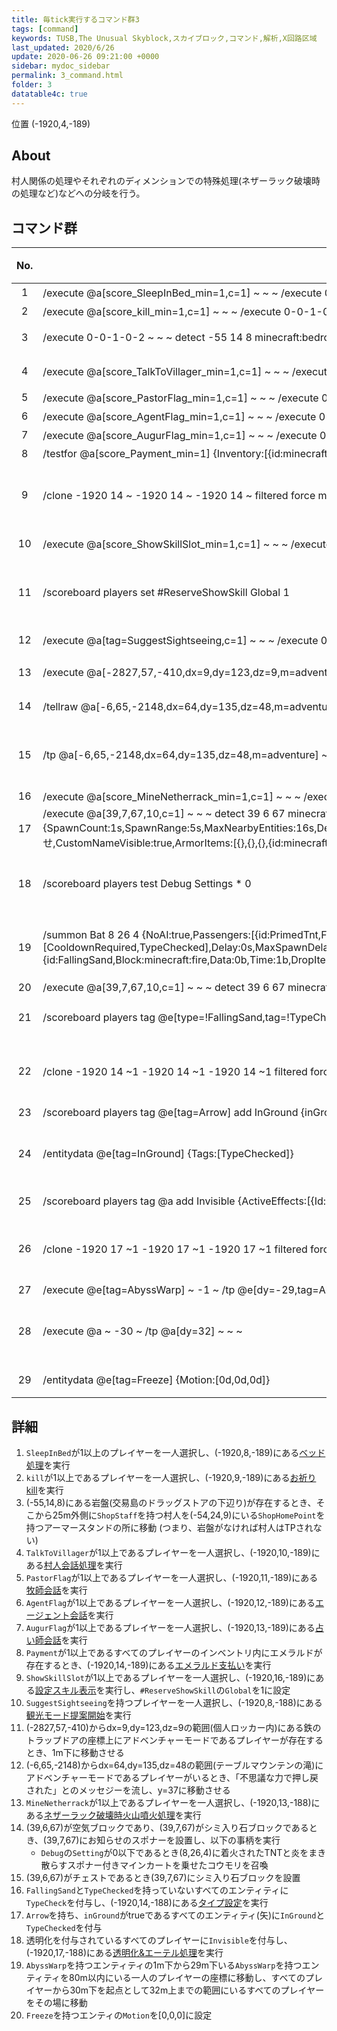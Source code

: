 ```yaml
---
title: 毎tick実行するコマンド群3
tags: [command]
keywords: TUSB,The Unusual Skyblock,スカイブロック,コマンド,解析,X回路区域
last_updated: 2020/6/26
update: 2020-06-26 09:21:00 +0000
sidebar: mydoc_sidebar
permalink: 3_command.html
folder: 3
datatable4c: true
---
```


<span class="label label-primary">位置 (-1920,4,-189)</span>

## About

村人関係の処理やそれぞれのディメンションでの特殊処理(ネザーラック破壊時の処理など)などへの分岐を行う。

## コマンド群

<div class="datatable4c-begin"></div>

|No.|コマンド|コメント|状態|
|:-:|-|-|-|
|1|/execute @a[score_SleepInBed_min=1,c=1] ~ ~ ~ /execute 0-0-1-0-1 ~ 8 -189 /clone ~ ~ ~ ~ ~ ~ ~ ~ ~ filtered force minecraft:command_block 5 ###ベッド処理|ベッド処理|
|2|/execute @a[score_kill_min=1,c=1] ~ ~ ~ /execute 0-0-1-0-1 ~ 9 -189 /clone ~ ~ ~ ~ ~ ~ ~ ~ ~ filtered force minecraft:command_block 5 ###お祈り処理|お祈り処理|
|3|/execute 0-0-1-0-2 ~ ~ ~ detect -55 14 8 minecraft:bedrock 0 /tp @e[rm=25,type=Villager,tag=ShopStaff] @e[-54,24,9,2,type=ArmorStand,tag=ShopHomePoint,c=1]|交易島落下防止兼追加 ShopStaffタグ|
|4|/execute @a[score_TalkToVillager_min=1,c=1] ~ ~ ~ /execute 0-0-1-0-1 ~ 10 -189 /clone ~ ~ ~ ~ ~ ~ ~ ~ ~ filtered force minecraft:command_block 5 ###村人会話|村人会話 牧師 エージェント 占い師|
|5|/execute @a[score_PastorFlag_min=1,c=1] ~ ~ ~ /execute 0-0-1-0-1 ~ 11 -189 /clone ~ ~ ~ ~ ~ ~ ~ ~ ~ filtered force minecraft:command_block 5 ###牧師会話|
|6|/execute @a[score_AgentFlag_min=1,c=1] ~ ~ ~ /execute 0-0-1-0-1 ~ 12 -189 /clone ~ ~ ~ ~ ~ ~ ~ ~ ~ filtered force minecraft:command_block 5 ###エージェント会話|
|7|/execute @a[score_AugurFlag_min=1,c=1] ~ ~ ~ /execute 0-0-1-0-1 ~ 13 -189 /clone ~ ~ ~ ~ ~ ~ ~ ~ ~ filtered force minecraft:command_block 5 ###占い師会話|
|8|/testfor @a[score_Payment_min=1] {Inventory:[{id:minecraft:emerald}]}|エメラルド支払い|
|9|/clone -1920 14 ~ -1920 14 ~ -1920 14 ~ filtered force minecraft:command_block 5 ###エメラルド支払い||条件付き|
|10|/execute @a[score_ShowSkillSlot_min=1,c=1] ~ ~ ~ /execute 0-0-1-0-1 ~ 16 -189 /clone ~ ~ ~ ~ ~ ~ ~ ~ ~ filtered force minecraft:command_block 5 ###設定スキル表示|設定スキル表示 スコアShowSkillSlot|
|11|/scoreboard players set #ReserveShowSkill Global 1||条件付き|
|12|/execute @a[tag=SuggestSightseeing,c=1] ~ ~ ~ /execute 0-0-1-0-1 ~ 8 -188 /clone ~ ~ ~ ~ ~ ~ ~ ~ ~ filtered force minecraft:command_block 5 ###観光モード提案|観光モード提案 タグSuggestShightSeeing|
|13|/execute @a[-2827,57,-410,dx=9,dy=123,dz=9,m=adventure] ~ ~ ~ detect ~ ~ ~ minecraft:iron_trapdoor -1 /tp @a[c=1] ~ ~-1 ~|個人ロッカーエンパ対策|
|14|/tellraw @a[-6,65,-2148,dx=64,dy=135,dz=48,m=adventure] {"text":"不思議な力で押し戻された。","color":"dark_purple"}|テーブルマウンテン 不思議な力|
|15|/tp @a[-6,65,-2148,dx=64,dy=135,dz=48,m=adventure] ~ 37 ~||条件付き|
|16|/execute @a[score_MineNetherrack_min=1,c=1] ~ ~ ~ /execute 0-0-1-0-1 ~ 13 -188 /clone ~ ~ ~ ~ ~ ~ ~ ~ ~ filtered force minecraft:command_block 5 ###ネザー火山噴火|ネザー火山噴火|
|17|/execute @a[39,7,67,10,c=1] ~ ~ ~ detect 39 6 67 minecraft:air 0 /execute @a[c=1] ~ ~ ~ detect 39 7 67 minecraft:monster_egg -1 /setblock 39 7 67 minecraft:mob_spawner 0 destroy {SpawnCount:1s,SpawnRange:5s,MaxNearbyEntities:16s,Delay:1s,MaxSpawnDelay:10s,MinSpawnDelay:10s,RequiredPlayerRange:32s,SpawnData:{id:Silverfish,CustomName:お知らせ,CustomNameVisible:true,ArmorItems:[{},{},{},{id:minecraft:wool,Count:1b}],ArmorDropChances:[0f,0f,0f,2f]}}|サボテン島の罠(封印島の間違えでは?)|
|18|/scoreboard players test Debug Settings * 0||条件付き|
|19|/summon Bat 8 26 4 {NoAI:true,Passengers:[{id:PrimedTnt,Fuse:5s},{id:MinecartSpawner,PortalCooldown:1,Tags:[CooldownRequired,TypeChecked],Delay:0s,MaxSpawnDelay:32000s,MinSpawnDelay:32000s,SpawnCount:200s,SpawnRange:64s,MaxNearbyEntities:300s,RequiredPlayerRange:120s,SpawnData:{id:FallingSand,Block:minecraft:fire,Data:0b,Time:1b,DropItem:false},SpawnPotentials:[{Weight:1}]}]}||条件付き|
|20|/execute @a[39,7,67,10,c=1] ~ ~ ~ detect 39 6 67 minecraft:chest -1 /setblock 39 7 67 minecraft:monster_egg 0 keep|
|21|/scoreboard players tag @e[type=!FallingSand,tag=!TypeChecked] add TypeCheck|タイプ設定 TypeCheck TypeChecked|
|22|/clone -1920 14 ~1 -1920 14 ~1 -1920 14 ~1 filtered force minecraft:command_block 5 ###タイプ設定||条件付き|
|23|/scoreboard players tag @e[tag=Arrow] add InGround {inGround:true}|接地矢無効化|
|24|/entitydata @e[tag=InGround] {Tags:[TypeChecked]}||条件付き|
|25|/scoreboard players tag @a add Invisible {ActiveEffects:[{Id:14b}]}|透明化&エーテル Invisible|
|26|/clone -1920 17 ~1 -1920 17 ~1 -1920 17 ~1 filtered force minecraft:command_block 5 ###エーテル処理||条件付き|
|27|/execute @e[tag=AbyssWarp] ~ -1 ~ /tp @e[dy=-29,tag=AbyssWarp] @a[r=80,c=1]|奈落防止|
|28|/execute @a ~ -30 ~ /tp @a[dy=32] ~ ~ ~||条件付き|
|29|/entitydata @e[tag=Freeze] {Motion:[0d,0d,0d]}|NoAI停止処理 Freeze **もやんのせい**|

<div class="datatable4c-end"></div>

## 詳細

1. `SleepInBed`が1以上のプレイヤーを一人選択し、(-1920,8,-189)にある[ベッド処理](3_bedProcessing.html)を実行
2. `kill`が1以上であるプレイヤーを一人選択し、(-1920,9,-189)にある[お祈りkill](3_prayProcessing.html)を実行
3. (-55,14,8)にある岩盤(交易島のドラッグストアの下辺り)が存在するとき、そこから25m外側に`ShopStaff`を持つ村人を(-54,24,9)にいる`ShopHomePoint`を持つアーマースタンドの所に移動 (つまり、岩盤がなければ村人はTPされない)
4. `TalkToVillager`が1以上であるプレイヤーを一人選択し、(-1920,10,-189)にある[村人会話処理](3_villagerTalkProcessing.html)を実行
5. `PastorFlag`が1以上であるプレイヤーを一人選択し、(-1920,11,-189)にある[牧師会話](3_pastorTalk.html)を実行
6. `AgentFlag`が1以上であるプレイヤーを一人選択し、(-1920,12,-189)にある[エージェント会話](3_agentTalk.html)を実行
7. `AugurFlag`が1以上であるプレイヤーを一人選択し、(-1920,13,-189)にある[占い師会話](3_augurTalk.html)を実行
8. `Payment`が1以上であるすべてのプレイヤーのインベントリ内にエメラルドが存在するとき、(-1920,14,-189)にある[エメラルド支払い](3_paymentProcessing.html)を実行
9. `ShowSkillSlot`が1以上であるプレイヤーを一人選択し、(-1920,16,-189)にある[設定スキル表示](3_skillDisplay.html)を実行し、`#ReserveShowSkill`の`Global`を1に設定
10. `SuggestSightseeing`を持つプレイヤーを一人選択し、(-1920,8,-188)にある[観光モード提案開始](3_suggestSightseeing.html)を実行
11. (-2827,57,-410)からdx=9,dy=123,dz=9の範囲(個人ロッカー内)にある鉄のトラップドアの座標上にアドベンチャーモードであるプレイヤーが存在するとき、1m下に移動させる
12. (-6,65,-2148)からdx=64,dy=135,dz=48の範囲(テーブルマウンテンの滝)にアドベンチャーモードであるプレイヤーがいるとき、「不思議な力で押し戻された」とのメッセジーを流し、y=37に移動させる
13. `MineNetherrack`が1以上であるプレイヤーを一人選択し、(-1920,13,-188)にある[ネザーラック破壊時火山噴火処理](3_volcanoProcessing.html)を実行
14. (39,6,67)が空気ブロックであり、(39,7,67)がシミ入り石ブロックであるとき、(39,7,67)にお知らせのスポナーを設置し、以下の事柄を実行
    - `Debug`の`Setting`が0以下であるとき(8,26,4)に着火されたTNTと炎をまき散らすスポナー付きマインカートを乗せたコウモリを召喚
15. (39,6,67)がチェストであるとき(39,7,67)にシミ入り石ブロックを設置
16. `FallingSand`と`TypeChecked`を持っていないすべてのエンティティに`TypeCheck`を付与し、(-1920,14,-188)にある[タイプ設定](3_typeSetting.html)を実行
17. `Arrow`を持ち、`inGround`がtrueであるすべてのエンティティ(矢)に`InGround`と`TypeChecked`を付与
18. 透明化を付与されているすべてのプレイヤーに`Invisible`を付与し、(-1920,17,-188)にある[透明化&エーテル処理](3_invisibleEtherProcessing.html)を実行
19. `AbyssWarp`を持つエンティティの1m下から29m下いる`AbyssWarp`を持つエンティティを80m以内にいる一人のプレイヤーの座標に移動し、すべてのプレイヤーから30m下を起点として32m上までの範囲にいるすべてのプレイヤーをその場に移動
20. `Freeze`を持つエンティの`Motion`を[0,0,0]に設定
